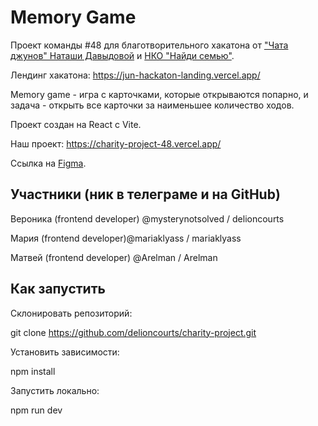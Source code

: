 # Memory Game 

Проект команды #48 для благотворительного хакатона от ["Чата джунов" Наташи Давыдовой](https://t.me/natti_jun_front_chat) и [НКО "Найди семью"](https://sirota.ru/).

Лендинг хакатона: https://jun-hackaton-landing.vercel.app/

Memory game - игра с карточками, которые открываются попарно, и задача - открыть все карточки за наименьшее количество ходов.

Проект создан на React с Vite.

Наш проект: https://charity-project-48.vercel.app/

Ссылка на [Figma](https://www.figma.com/file/oOLscXHsIILl5YaTyqOwsS/Ccharity-hackaton-Team-%2348?type=design&node-id=32-1939&mode=design&t=Astx2JFQdzJHxloa-0).


## Участники (ник в телеграме и на GitHub)

Вероника (frontend developer) @mysterynotsolved / delioncourts

Мария (frontend developer)@mariaklyass / mariaklyass

Матвей (frontend developer) @Arelman / Arelman


## Как запустить 

Склонировать репозиторий: 

git clone https://github.com/delioncourts/charity-project.git


Установить зависимости: 

npm install 

Запустить локально:

npm run dev
